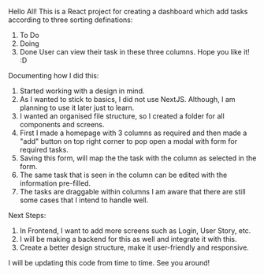 Hello All!
This is a React project for creating a dashboard which add tasks according to three sorting definations:
1. To Do
2. Doing
3. Done
User can view their task in these three columns.
Hope you like it! :D

Documenting how I did this: 
1. Started working with a design in mind. 
2. As I wanted to stick to basics, I did not use NextJS. Although, I am planning to use it later just to learn.
3. I wanted an organised file structure, so I created a folder for all components and screens.
4. First I made a homepage with 3 columns as required and then made a "add" button on top right corner to pop open a modal with form for required tasks.
5. Saving this form, will map the the task with the column as selected in the form. 
6. The same task that is seen in the column can be edited with the information pre-filled.
7. The tasks are draggable within columns
I am aware that there are still some cases that I intend to handle well.

Next Steps:
1. In Frontend, I want to add more screens such as Login, User Story, etc.
2. I will be making a backend for this as well and integrate it with this.
3. Create a better design structure, make it user-friendly and responsive.

I will be updating this code from time to time. See you around!
